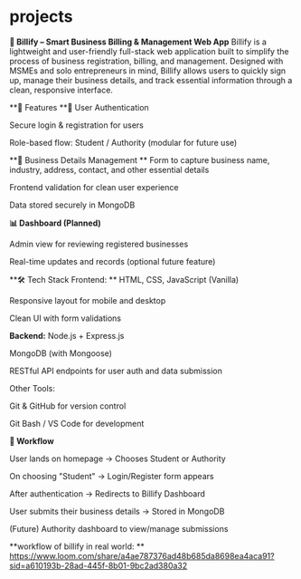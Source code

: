 # projects

**💼 Billify – Smart Business Billing & Management Web App**
Billify is a lightweight and user-friendly full-stack web application built to simplify the process of business registration, billing, and management. Designed with MSMEs and solo entrepreneurs in mind, Billify allows users to quickly sign up, manage their business details, and track essential information through a clean, responsive interface.

**🚀 Features
**🔐 User Authentication

Secure login & registration for users

Role-based flow: Student / Authority (modular for future use)

**🏢 Business Details Management
**
Form to capture business name, industry, address, contact, and other essential details

Frontend validation for clean user experience

Data stored securely in MongoDB

**📊 Dashboard (Planned)**

Admin view for reviewing registered businesses

Real-time updates and records (optional future feature)

**🛠️ Tech Stack Frontend: **
HTML, CSS, JavaScript (Vanilla)

Responsive layout for mobile and desktop

Clean UI with form validations

**Backend:**
Node.js + Express.js

MongoDB (with Mongoose)

RESTful API endpoints for user auth and data submission

Other Tools:

Git & GitHub for version control

Git Bash / VS Code for development

**🔄 Workflow**

User lands on homepage → Chooses Student or Authority

On choosing "Student" → Login/Register form appears

After authentication → Redirects to Billify Dashboard

User submits their business details → Stored in MongoDB

(Future) Authority dashboard to view/manage submissions

**workflow of billify in real world: **
https://www.loom.com/share/a4ae787376ad48b685da8698ea4aca91?sid=a610193b-28ad-445f-8b01-9bc2ad380a32


